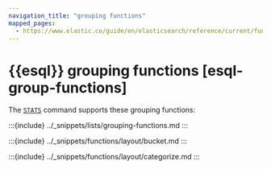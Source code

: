 ```yaml
---
navigation_title: "grouping functions"
mapped_pages:
  - https://www.elastic.co/guide/en/elasticsearch/reference/current/functions-operators/grouping-functions.md
---
```


# {{esql}} grouping functions [esql-group-functions]


The [`STATS`](/reference/query-languages/esql/commands/processing-commands.md#esql-stats-by) command supports these grouping functions:

:::{include} ../_snippets/lists/grouping-functions.md
:::


:::{include} ../_snippets/functions/layout/bucket.md
:::

:::{include} ../_snippets/functions/layout/categorize.md
:::

